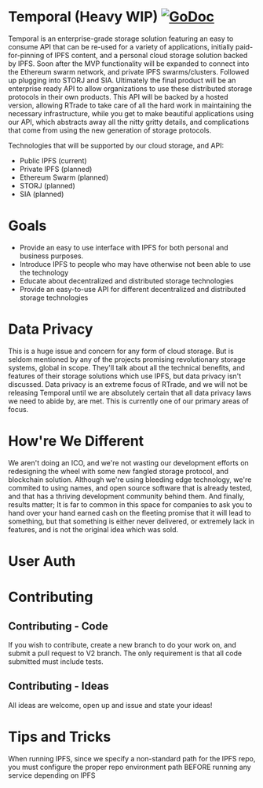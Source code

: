 # Temporal (Heavy WIP) [![GoDoc](https://godoc.org/github.com/RTradeLtd/Temporal/api?status.svg)](https://godoc.org/github.com/RTradeLtd/Temporal/api)

Temporal is an enterprise-grade storage solution featuring an easy to consume API that can be re-used for a variety of applications, initially paid-for-pinning of IPFS content, and a personal cloud storage solution backed by IPFS. Soon after the MVP functionality will be expanded to connect into the Ethereum swarm network, and private IPFS swarms/clusters. Followed up plugging into STORJ and SIA. Ultimately the final product will be an enterprise ready API to allow organizations to use these distributed storage protocols in their own products. This API will be backed by a hosted version, allowing RTrade to take care of all the hard work in maintaining the necessary infrastructure, while you get to make beautiful applications using our API, which abstracts away all the nitty gritty details, and complications that come from using the new generation of storage protocols.


Technologies that will be supported by our cloud storage, and API:
* Public IPFS (current)
* Private IPFS (planned)
* Ethereum Swarm (planned)
* STORJ (planned)
* SIA (planned)


# Goals

* Provide an easy to use interface with IPFS for both personal and business purposes.
* Introduce IPFS to people who may have otherwise not been able to use the technology
* Educate about decentralized and distributed storage technologies
* Provide an easy-to-use API for different decentralized and distributed storage technologies

# Data Privacy

This is a huge issue and concern for any form of cloud storage. But is seldom mentioned by any of the projects promising revolutionary storage systems, global in scope. They'll talk about all the technical benefits, and features of their storage solutions which use IPFS, but data privacy isn't discussed. Data privacy is an extreme focus of RTrade, and we will not be releasing Temporal until we are absolutely certain that all data privacy laws we need to abide by, are met. This is currently one of our primary areas of focus.

# How're We Different

We aren't doing an ICO,  and we're not wasting our development efforts on redesigning the wheel with some new fangled storage protocol, and blockchain solution. Although we're using bleeding edge technology, we're commited to using names, and open source software that is already tested, and that has a thriving development community behind them. And finally, results matter; It is far to common in this space for companies to ask you to hand over your hand earned cash on the fleeting promise that it will lead to something, but that something is either never delivered, or extremely lack in features, and is not the original idea which was sold.

# User Auth



# Contributing

## Contributing - Code

If you wish to contribute, create a new branch to do your work on, and submit a pull request to V2 branch.
The only requirement is that all code submitted must include tests.

## Contributing - Ideas

All ideas are welcome, open up and issue and state your ideas!

# Tips and Tricks

When running IPFS, since we specify a non-standard path for the IPFS repo, you must configure the proper repo environment path BEFORE running any service depending on IPFS
